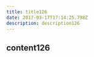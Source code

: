 ```yaml
---
title: title126
date: 2017-03-17T17:14:25.798Z
description: description126
---
```


## content126
  
